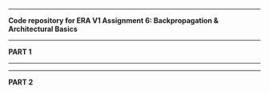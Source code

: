 -------------------------------------------------------

**Code repository for ERA V1 Assignment 6: Backpropagation & Architectural Basics**

-------------------------------------------------------

**PART 1**


-------------------------------------------------------
-------------------------------------------------------

**PART 2**
